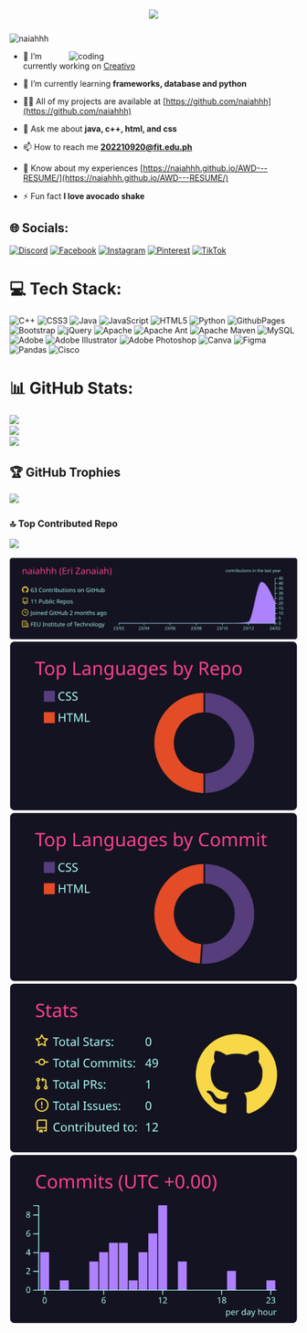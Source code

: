 <h1 align="center">
    <img src="https://readme-typing-svg.herokuapp.com/?font=Righteous&size=35&center=true&vCenter=true&width=500&height=70&duration=4000&lines=Hi+There!+👋;+I'm+Ava+Samantha!;" />
</h1>

<p align="left"> <img src="https://komarev.com/ghpvc/?username=naiahhh&label=Profile%20views&color=0e75b6&style=flat" alt="naiahhh" /> </p>

<img align="right" alt="coding" width="400" src="https://www.google.com/url?sa=i&url=https%3A%2F%2Fpixabay.com%2Fvectors%2Favocado-vegetables-kawaii-design-8569068%2F&psig=AOvVaw31nxHjzK_MO7LxHOPd2QFW&ust=1708843072042000&source=images&cd=vfe&opi=89978449&ved=0CBMQjRxqFwoTCJCdm9Wuw4QDFQAAAAAdAAAAABAp">




- 🔭 I’m currently working on [Creativo](https://naiahhh.github.io/WINX-CLUB-FEUTECH-AWD-TW24/)

- 🌱 I’m currently learning **frameworks, database and python**

- 👨‍💻 All of my projects are available at [https://github.com/naiahhh](https://github.com/naiahhh)

- 💬 Ask me about **java, c++, html, and css**

- 📫 How to reach me **202210920@fit.edu.ph**

- 📄 Know about my experiences [https://naiahhh.github.io/AWD---RESUME/](https://naiahhh.github.io/AWD---RESUME/)

- ⚡ Fun fact **I love avocado shake**


## 🌐 Socials:
[![Discord](https://img.shields.io/badge/Discord-%237289DA.svg?logo=discord&logoColor=white)](https://discord.gg/itz_naiah) [![Facebook](https://img.shields.io/badge/Facebook-%231877F2.svg?logo=Facebook&logoColor=white)](https://facebook.com/https://www.facebook.com/avasamanthaarce15) [![Instagram](https://img.shields.io/badge/Instagram-%23E4405F.svg?logo=Instagram&logoColor=white)](https://instagram.com/@eri_zanaiah) [![Pinterest](https://img.shields.io/badge/Pinterest-%23E60023.svg?logo=Pinterest&logoColor=white)](https://pinterest.com/https://www.pinterest.ph/avarce15/) [![TikTok](https://img.shields.io/badge/TikTok-%23000000.svg?logo=TikTok&logoColor=white)](https://tiktok.com/@@eri_zanaiah) 

# 💻 Tech Stack:
![C++](https://img.shields.io/badge/c++-%2300599C.svg?style=for-the-badge&logo=c%2B%2B&logoColor=white) ![CSS3](https://img.shields.io/badge/css3-%231572B6.svg?style=for-the-badge&logo=css3&logoColor=white) ![Java](https://img.shields.io/badge/java-%23ED8B00.svg?style=for-the-badge&logo=openjdk&logoColor=white) ![JavaScript](https://img.shields.io/badge/javascript-%23323330.svg?style=for-the-badge&logo=javascript&logoColor=%23F7DF1E) ![HTML5](https://img.shields.io/badge/html5-%23E34F26.svg?style=for-the-badge&logo=html5&logoColor=white) ![Python](https://img.shields.io/badge/python-3670A0?style=for-the-badge&logo=python&logoColor=ffdd54) ![GithubPages](https://img.shields.io/badge/github%20pages-121013?style=for-the-badge&logo=github&logoColor=white) ![Bootstrap](https://img.shields.io/badge/bootstrap-%238511FA.svg?style=for-the-badge&logo=bootstrap&logoColor=white) ![jQuery](https://img.shields.io/badge/jquery-%230769AD.svg?style=for-the-badge&logo=jquery&logoColor=white) ![Apache](https://img.shields.io/badge/apache-%23D42029.svg?style=for-the-badge&logo=apache&logoColor=white) ![Apache Ant](https://img.shields.io/badge/Apache%20Ant-A81C7D?style=for-the-badge&logo=Apache%20Ant&logoColor=white) ![Apache Maven](https://img.shields.io/badge/Apache%20Maven-C71A36?style=for-the-badge&logo=Apache%20Maven&logoColor=white) ![MySQL](https://img.shields.io/badge/mysql-%2300000f.svg?style=for-the-badge&logo=mysql&logoColor=white) ![Adobe](https://img.shields.io/badge/adobe-%23FF0000.svg?style=for-the-badge&logo=adobe&logoColor=white) ![Adobe Illustrator](https://img.shields.io/badge/adobe%20illustrator-%23FF9A00.svg?style=for-the-badge&logo=adobe%20illustrator&logoColor=white) ![Adobe Photoshop](https://img.shields.io/badge/adobe%20photoshop-%2331A8FF.svg?style=for-the-badge&logo=adobe%20photoshop&logoColor=white) ![Canva](https://img.shields.io/badge/Canva-%2300C4CC.svg?style=for-the-badge&logo=Canva&logoColor=white) ![Figma](https://img.shields.io/badge/figma-%23F24E1E.svg?style=for-the-badge&logo=figma&logoColor=white) ![Pandas](https://img.shields.io/badge/pandas-%23150458.svg?style=for-the-badge&logo=pandas&logoColor=white) ![Cisco](https://img.shields.io/badge/cisco-%23049fd9.svg?style=for-the-badge&logo=cisco&logoColor=black)
# 📊 GitHub Stats:
![](https://github-readme-stats.vercel.app/api?username=naiahhh&theme=radical&hide_border=false&include_all_commits=true&count_private=true)<br/>
![](https://github-readme-streak-stats.herokuapp.com/?user=naiahhh&theme=radical&hide_border=false)<br/>
![](https://github-readme-stats.vercel.app/api/top-langs/?username=naiahhh&theme=radical&hide_border=false&include_all_commits=true&count_private=true&layout=compact)

## 🏆 GitHub Trophies
![](https://github-profile-trophy.vercel.app/?username=naiahhh&theme=radical&no-frame=false&no-bg=true&margin-w=4)

### 🔝 Top Contributed Repo
![](https://github-contributor-stats.vercel.app/api?username=naiahhh&limit=5&theme=radical&combine_all_yearly_contributions=true)



[![](https://raw.githubusercontent.com/naiahhh/STATS/master/profile-summary-card-output/radical/0-profile-details.svg)](https://github.com/vn7n24fzkq/github-profile-summary-cards)
[![](https://raw.githubusercontent.com/naiahhh/STATS/master/profile-summary-card-output/radical/1-repos-per-language.svg)](https://github.com/vn7n24fzkq/github-profile-summary-cards) [![](https://raw.githubusercontent.com/naiahhh/STATS/master/profile-summary-card-output/radical/2-most-commit-language.svg)](https://github.com/vn7n24fzkq/github-profile-summary-cards)
[![](https://raw.githubusercontent.com/naiahhh/STATS/master/profile-summary-card-output/radical/3-stats.svg)](https://github.com/vn7n24fzkq/github-profile-summary-cards) [![](https://raw.githubusercontent.com/naiahhh/STATS/master/profile-summary-card-output/radical/4-productive-time.svg)](https://github.com/vn7n24fzkq/github-profile-summary-cards)





